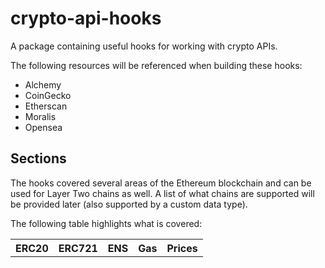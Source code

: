 # crypto-api-hooks
A package containing useful hooks for working with crypto APIs.

The following resources will be referenced when building these hooks:
- Alchemy
- CoinGecko
- Etherscan
- Moralis
- Opensea

## Sections

The hooks covered several areas of the Ethereum blockchain and can be used for Layer Two chains as well.
A list of what chains are supported will be provided later (also supported by a custom data type).

The following table highlights what is covered:

<table>
    <tr>
        <th>ERC20</th>
        <th>ERC721</th>
        <th>ENS</th>
        <th>Gas</th>
        <th>Prices</th>
    <tr>
</table>
